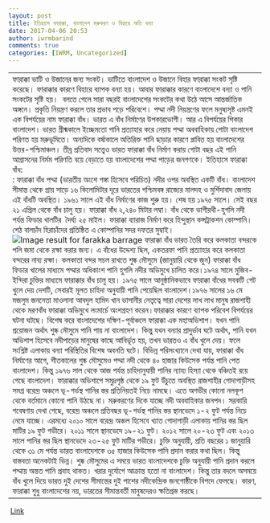 ```yaml
---
layout: post
title: ইতিহাসে ফারাক্কা, বাংলাদেশ মরুকরণ ও বিহারে অতি বন্যা
date: 2017-04-06 20:53
author: iwrmbarind
comments: true
categories: [IWRM, Uncategorized]
---
```

<div id="toPrint">
<table border="0" width="100%" cellspacing="0" cellpadding="0">
<tbody>
<tr>
<td align="left" valign="top">
<div id="f">ফারাক্কা ভাটি ও উজানের জন্য সংকট। ভাটিতে বাংলাদেশ ও উজানে বিহার ফারাক্কা সংকট সৃষ্টি করেছে। ফারাক্কার কারণে বিহারে ব্যাপক বন্যা হয়। আবার ফারাক্কার কারণে বাংলাদেশে বন্যা ও পানি সংকটের সৃষ্টি হয়।  বলতে গেলে সারা বছরই বাংলাদেশের সংকটের কথা উঠে আসে আন্তর্জাতিক অঙ্গনে। প্রকৃতি নিয়ন্ত্রণ করলে তার প্রভাব পড়ে পরিবেশে। পদ্মা নদী নিয়ন্ত্রণের ফলে মনুষ্যসৃষ্ট এমনই এক বিপর্যয়ের নাম ফারাক্কা বাঁধ। ভারত এ বাঁধ নির্মাণের উপকারভোগী। আর এ বিপর্যয়ের শিকার বাংলাদেশ।
ভারত গ্রীষ্মকালে ইচ্ছেমতো পানি প্রত্যাহার করে নেয়ায় পদ্মা অববাহিকায় গোটা বাংলাদেশ পরিণত হয় মরুভূমিতে। অন্যদিকে বর্ষাকালে অতিরিক্ত পানি ছাড়ার কারণে প্লাবিত হয় বাংলাদেশের উত্তর-পশ্চিমাঞ্চল। তীব্র প্রতিবাদ সত্ত্বেও ভারত ফারাক্কা বাঁধ নির্মাণ করায় গোটা বছর এই পানি আগ্রাসনের নির্মম পরিণতি বয়ে বেড়াতে হয় বাংলাদেশের পদ্মা পাড়ের জনগণকে।
ইতিহাসে ফারাক্কা বাঁধ:</div>
<div>: ফারাক্কা বাঁধ পদ্মা (ভারতীয় অংশে গঙ্গা হিসেবে পরিচিত) নদীর ওপর অবস্থিত একটি বাঁধ। বাংলাদেশ সীমান্ত থেকে প্রায় সাড়ে ১৬ কিলোমিটার দূরে ভারতের পশ্চিমবঙ্গ রাজ্যের মালদহ ও মুর্শিদাবাদ জেলায় এই বাঁধটি অবস্থিত। ১৯৬১ সালে এই বাঁধ নির্মাণের কাজ শুরু হয়। শেষ হয় ১৯৭৫ সালে। সেই বছর ২১ এপ্রিল থেকে বাঁধ চালু হয়। ফারাক্কা বাঁধ ২,২৪০ মিটার লম্বা। বাঁধ থেকে ভাগীরথী-হুগলি নদী পর্যন্ত ফিডার খালটির  দৈর্ঘ্য ২৫ মাইল। ফারাক্কা ব্যারাজ নির্মাণ করে হিন্দুস্থান কন্সট্রাকশন কোম্পানি। শেঠ বালচাঁদ হিরাচাঁদের প্রতিষ্ঠিত এ কোম্পানির সদর দফতর মুম্বাই।
<img class="alignright" src="http://india-wris.nrsc.gov.in/wrpinfo/images/c/ce/Farraka.JPG" alt="Image result for farakka barrage" />
ফারাক্কা বাঁধ ভারত তৈরি করে কলকাতা বন্দরকে পলি জমা থেকে রক্ষা করার জন্য। এ বাঁধের উদ্দেশ্য ছিল, একতরফা পানি প্রত্যাহার করে কলকাতা বন্দরের নাব্য রক্ষা। কলকাতা বন্দর সচল রাখতে শুষ্ক মৌসুমে (জানুয়ারি থেকে জুন) ফারাক্কা বাঁধ ফিডার খালের মাধ্যমে পদ্মার অধিকাংশ পানি হুগলি নদীর অভিমুখে চালিত করে।১৯৭৪ সালে মুজিব-ইন্দিরা চুক্তির মাধ্যমে ফারাক্কার বাঁধ চালু হয়। ১৯৭৫ সালে আনুষ্ঠানিকভাবে ফারাক্কা বাঁধের সবকটি গেট খুলে দেয় দেশটি, সেবারই মূলত চাহিদা অনুযায়ী পানি পেয়েছিল বাংলাদেশ।১৯৭৬ সালের ১৬ মে মজলুম জননেতা মাওলানা আবদুল হামিদ খান ভাসানীর নেতৃত্বে সারা দেশের লাখ লাখ মানুষ রাজশাহী থেকে মরণবাঁধ ফারাক্কা অভিমুখে লংমার্চে অংশগ্রহণ করেন।ফারাক্কার কারণে ব্যাপক পরিবেশ বিপর্যয়ের ঘটনা ঘটছে। বিশেষ করে বাংলাদেশের দক্ষিণ-পূর্বাঞ্চলে ফারাক্কা এক মহাঅভিশাপ। যখন পানি প্রয়োজন অর্থাৎ শুষ্ক মৌসুমে পানি পায় না বাংলাদেশ। কিন্তু যখন বন্যার প্রাদুর্ভাব ঘটে অর্থাৎ, পানি যখন অভিশাপ হিসেবে নদীপাড়ের মানুষের কাছে আবির্ভূত হয়, তখন ভারতও এ বাঁধ খুলে দেয়। ফলে সংশ্লিষ্ট এলাকায় বন্যা পরিস্থিতির বিশেষ অবনতি ঘটে। বিভিন্ন পরিসংখ্যানে দেখা যায়, ফারাক্কা বাঁধ নির্মাণের আগে, শীতকালের শুষ্ক মৌসুমেও পদ্মা নদী থেকে ৪০ হাজার কিউসেক পর্যন্ত পানি পেত বাংলাদেশ। কিন্তু ১৯৭৬ সাল থেকে আজ পর্যন্ত চাহিদানুযায়ী পানির ন্যায্য হিস্যা থেকে বঞ্চিতই রয়ে গেছে বাংলাদেশ। ফারাক্কার অভিশাপে সমুদ্রপৃষ্ঠ থেকে ১৯ ফুট উঁচুতে অবস্থিত রাজশাহীর গোদাগাড়ীসহ সমগ্র বরেন্দ্র অঞ্চলে ভূ-গর্ভস্থ পানির স্তর প্রতিনিয়তই নিচে নামছে। এতে অগভীর কোনো নলকূপ থেকে বর্তমানে কোনো পানি উঠছে না। মরুকরণের দিকে যাচ্ছে নদী অববাহিকার জনপদ।
সরকারি গবেষণায় দেখা গেছে, বরেন্দ্র অঞ্চলে প্রতিবছর ভূ-গর্ভস্থ পানির স্তর স্থানভেদে ১-২ ফুট পর্যন্ত নিচে নেমে যাচ্ছে। এরমধ্যে ২০১০ সালে বরেন্দ্র অঞ্চল হিসেবে খ্যাত গোদাগাড়ী এলাকায় পানির স্তর ছিল মাটির ১৯ ফুট গভীরে। ২০১১ সালে স্থানভেদে ১৯-২১ ফুট। ২০১২ সালে ২০-২৩ ফুট এবং ২০১৩ সালে পানির স্তর ছিল স্থানভেদে ২৩-২৫ ফুট মাটির গভীরে। চুক্তি অনুযায়ী, প্রতি বছরের ১ জানুয়ারি থেকে ৩১ মে পর্যন্ত ভারত বাংলাদেশকে ৩৫ হাজার কিউসেক পানি প্রদান করার কথা ছিল। কিন্তু বাস্তবতা অনেকটাই ভিন্ন। শুষ্ক মৌসুমের এ সময়ে ভারত বাংলাদেশকে চুক্তি অনুযায়ী পানি প্রদান করলে পদ্মায় অন্তত পানি প্রবাহ থাকত। খরার দুর্যোগে আক্রান্ত হতো না বাংলাদেশ। কিন্তু তার বদলে অসময়ে বাঁধ খুলে দিয়ে ভারত দুই দেশের সীমান্তের দুই পাশের নদীকেন্দ্রিক জনগোষ্ঠীকে বিপদে ফেলছে। কারণ, ফারাক্কা শুধু বাংলাদেশের নয়, ভারতের সীমান্তবর্তী মানুষদেরও ক্ষতিগ্রস্ত করছে।

</div></td>
</tr>
</tbody>
</table>
</div>
<div class="shareit"> <a href="http://abcbarta.com/2016/08/27/%E0%A6%87%E0%A6%A4%E0%A6%BF%E0%A6%B9%E0%A6%BE%E0%A6%B8%E0%A7%87-%E0%A6%AB%E0%A6%BE%E0%A6%B0%E0%A6%BE%E0%A6%95%E0%A7%8D%E0%A6%95%E0%A6%BE-%E0%A6%AC%E0%A6%BE%E0%A6%82%E0%A6%B2%E0%A6%BE%E0%A6%A6/" target="_blank">Link</a></div>
